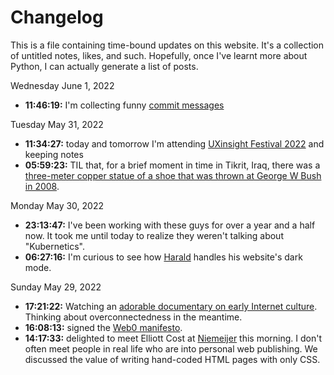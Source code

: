 # Changelog
This is a file containing time-bound updates on this website. It's a collection of untitled notes, likes, and such. Hopefully, once I've learnt more about Python, I can actually generate a list of posts.

Wednesday June 1, 2022

- **11:46:19:** I'm collecting funny [commit messages](commit-messages)

Tuesday May 31, 2022

- **11:34:27:** today and tomorrow I'm attending [UXinsight Festival 2022](uxinsight-festival-2022) and keeping notes
- **05:59:23:** TIL that, for a brief moment in time in Tikrit, Iraq, there was a [three-meter copper statue of a shoe that was thrown at George W Bush in 2008](https://en.m.wikipedia.org/wiki/Bush_shoeing_incident). 

Monday May 30, 2022

- **23:13:47:** I've been working with these guys for over a year and a half now. It took me until today to realize they weren't talking about "Kubernetics".
- **06:27:16:** I'm curious to see how [Harald](https://volse.net/~haraldei/) handles his website's dark mode. 

Sunday May 29, 2022

- **17:21:22:** Watching an [adorable documentary on early Internet culture](https://youtu.be/PuAbCgGpeog). Thinking about overconnectedness in the meantime. 
-  **16:08:13:** signed the [Web0 manifesto](https://web0.small-web.org/#zinzy-waleson).
- **14:17:33:** delighted to meet Elliott Cost at [Niemeijer](/niemeijer) this morning. I don't often meet people in real life who are into personal web publishing. We discussed the value of writing hand-coded HTML pages with only CSS.
